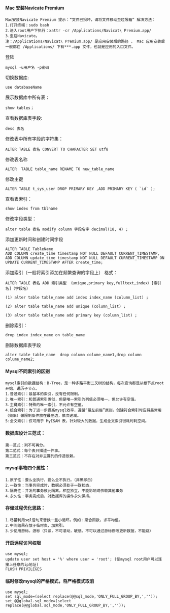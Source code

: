 #### Mac 安装Navicate Premium
    Mac安装Navicate Premium 提示：“文件已损坏，请将文件移动至垃圾箱” 解决方法：
    1.打开终端：sudo bash
    2.进入root用户下执行：xattr -cr /Applications/Navicat\ Premium.app/
    3.重启Navicate。
    注：/Applications/Navicat\ Premium.app/ 是应用安装后的路径 ， Mac 应用安装后一般都在 /Applications/ 下有***.app 文件，也就是应用的入口文件。

登陆
```
mysql -u用户名 -p密码
```
切换数据库:
```
use databaseName
```
展示数据库中所有表：
```
show tables；
```

查看数据库表字段:
```
desc 表名
```

修改表中所有字段的字符集：
```
ALTER TABLE 表名 CONVERT TO CHARACTER SET utf8
```
修改表名称
```
ALTER  TABLE table_name RENAME TO new_table_name
```
修改主键
```
ALTER TABLE t_sys_user DROP PRIMARY KEY ,ADD PRIMARY KEY ( `id` );
```
查看表索引：
```
show index from tblname
```
修改字段类型：
```
alter table 表名 modify column 字段名字 decimal(18, 4) ;
```
添加更新时间和创建时间字段
```
ALTER TABLE TableName 
ADD COLUMN create_time timestamp NOT NULL DEFAULT CURRENT_TIMESTAMP, 
ADD COLUMN update_time timestamp NOT NULL DEFAULT CURRENT_TIMESTAMP ON UPDATE CURRENT_TIMESTAMP AFTER create_time;
```
添加索引（一般将索引添加在频繁查询的字段上） 格式：
```
ALTER TABLE 表名 ADD 索引类型 （unique,primary key,fulltext,index）[索引名]（字段名）

(1) alter table table_name add index index_name (column_list) ;

(2) alter table table_name add unique (column_list) ;

(3) alter table table_name add primary key (column_list) ;
```
删除索引：
```
drop index index_name on table_name
```
删除数据库表字段
```
alter table table_name  drop column colume_name1,drop column colume_name2;
```
#### Mysql不同索引的区别
    mysql索引的数据结构：B-Tree，是一种多路平衡二叉树的结构，每次查询都是从根节点root开始，遍历子节点。
    1.普通索引：最基本的索引，没有任何限制。
    2.唯一索引：和普通索引类似，但是唯一索引的列值必须唯一，但允许有空值。
    3.主键索引：特殊的唯一索引，不允许有空值。
    4.组合索引：为了进一步提高mysql效率，遵循“最左前缀”原则。创建符合索引时应将最常用（频率）做限制条件放在最左边，依次递减。
    5:全文索引：仅可用于 MyISAM 表，针对较大的数据，生成全文索引很耗时耗空间。

#### 数据库设计三范式：
    第一范式：列不可再分。
    第二范式：每个表只描述一件事。
    第三范式：不存在对非主键列的传递依赖。
#### mysql事物四个属性：
    1.原子性：要么全执行，要么全不执行。（非黑即白）
    2.一致性：当事务完成时，数据必须处于一致状态，
    3.隔离性：并发的事务彼此隔离，相互独立，不能影响或依赖其他事务
    4.永久性：事务完成后，对数据库的操作永久保持。

#### 存储过程优化思路：
    1.尽量利用sql语句来替换一些小循环。例如：聚合函数，求平均值。
    2.中间结果存放于临时表，加索引。
    3.少使用游标。游标（只读，不可滚动，敏感。不可以通过游标修改更新数据，不能跳）

#### 开启远程访问权限
    use mysql;
    update user set host = '%' where user = 'root'; (使mysql root用户可以连接上任意的ip地址)
    FLUSH PRIVILEGES

#### 临时修改mysql的严格模式，将严格模式取消
    use mysql;
    set sql_mode=(select replace(@@sql_mode,'ONLY_FULL_GROUP_BY,',''));     
    set @@global.sql_mode=(select replace(@@global.sql_mode,'ONLY_FULL_GROUP_BY,','')); 































